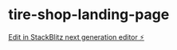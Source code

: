 # tire-shop-landing-page

[Edit in StackBlitz next generation editor ⚡️](https://stackblitz.com/~/github.com/aUlloaN/tire-shop-landing-page)